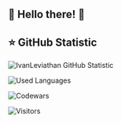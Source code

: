 ## :metal: Hello there! :metal:

## :star: GitHub Statistic
![IvanLeviathan GitHub Statistic](https://github-readme-stats.vercel.app/api?username=IvanLeviathan&count_private=true&hide=contribs&show_icons=true&theme=vision-friendly-dark)

![Used Languages](https://github-readme-stats.vercel.app/api/top-langs/?username=IvanLeviathan&count_private=true&hide=tsql&langs_count=5&theme=vision-friendly-dark&layout=compact)

![Codewars](https://www.codewars.com/users/IvanLeviathan/badges/large)

![Visitors](https://api.visitorbadge.io/api/visitors?path=https%3A%2F%2Fgithub.com%2FIvanLeviathan&countColor=%23263759)


